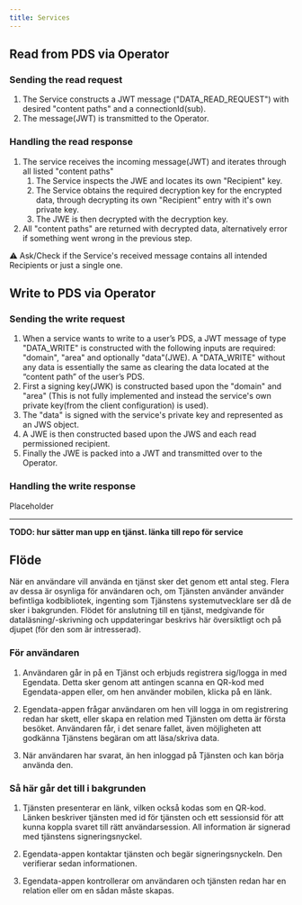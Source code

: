```yaml
---
title: Services
---
```


## Read from PDS via Operator

### Sending the read request

1. The Service constructs a JWT message ("DATA_READ_REQUEST") with desired "content paths" and a connectionId(sub).
1. The message(JWT) is transmitted to the Operator.

### Handling the read response

1. The service receives the incoming message(JWT) and iterates through all listed "content paths"
    1. The Service inspects the JWE and locates its own "Recipient" key.
    1. The Service obtains the required decryption key for the encrypted data, through decrypting its own "Recipient" entry with it's own private key.
    1. The JWE is then decrypted with the decryption key.
1. All "content paths" are returned with decrypted data, alternatively error if something went wrong in the previous step.

:warning: Ask/Check if the Service's received message contains all intended Recipients or just a single one.

## Write to PDS via Operator

### Sending the write request

1. When a service wants to write to a user’s PDS, a JWT message of type "DATA_WRITE" is constructed with the following inputs are required: "domain", "area" and optionally "data"(JWE). A "DATA_WRITE" without any data is essentially the same as clearing the data located at the “content path” of the user’s PDS.
1. First a signing key(JWK) is constructed based upon the "domain" and "area" (This is not fully implemented and instead the service's own private key(from the client configuration) is used).
1. The "data" is signed with the service's private key and represented as an JWS object.
1. A JWE is then constructed based upon the JWS and each read permissioned recipient.
1. Finally the JWE is packed into a JWT and transmitted over to the Operator.

### Handling the write response

Placeholder

---

__TODO: hur sätter man upp en tjänst. länka till repo för service__

## Flöde

När en användare vill använda en tjänst sker det genom ett antal steg. Flera av dessa är osynliga för användaren och, om Tjänsten använder använder befintliga kodbibliotek, ingenting som Tjänstens systemutvecklare ser då de sker i bakgrunden. Flödet för anslutning till en tjänst, medgivande för dataläsning/-skrivning och uppdateringar beskrivs här översiktligt och på djupet (för den som är intresserad).

### För användaren

1. Användaren går in på en Tjänst och erbjuds registrera sig/logga in med Egendata. Detta sker genom att antingen scanna en QR-kod med Egendata-appen eller, om hen använder mobilen, klicka på en länk.

2. Egendata-appen frågar användaren om hen vill logga in om registrering redan har skett, eller skapa en relation med Tjänsten om detta är första besöket. Användaren får, i det senare fallet, även möjligheten att godkänna Tjänstens begäran om att läsa/skriva data.

3. När användaren har svarat, än hen inloggad på Tjänsten och kan börja använda den.

### Så här går det till i bakgrunden

1. Tjänsten presenterar en länk, vilken också kodas som en QR-kod. Länken beskriver tjänsten med id för tjänsten och ett sessionsid för att kunna koppla svaret till rätt användarsession. All information är signerad med tjänstens signeringsnyckel.

2. Egendata-appen kontaktar tjänsten och begär signeringsnyckeln. Den verifierar sedan informationen.

3. Egendata-appen kontrollerar om användaren och tjänsten redan har en relation eller om en sådan måste skapas.

